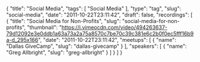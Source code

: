 {
  "title": "Social Media",
  "tags": [
    "Social Media"
  ],
  "type": "tag",
  "slug": "social-media",
  "date": "2011-10-22T23:11:42",
  "draft": false,
  "recordings": [
    {
      "title": "Social Media for Non-Profits",
      "slug": "social-media-for-non-profits",
      "thumbnail": "https://i.vimeocdn.com/video/494263637-79d12092e3e0ddb1a63a73a2a75a8570c7be70c39c381e6c2b0f0ec5fff16b9a-d_295x166",
      "date": "2011-10-22T23:11:42",
      "meetups": [
        {
          "name": "Dallas GiveCamp",
          "slug": "dallas-givecamp"
        }
      ],
      "speakers": [
        {
          "name": "Greg Allbright",
          "slug": "greg-allbright"
        }
      ]
    }
  ]
}
